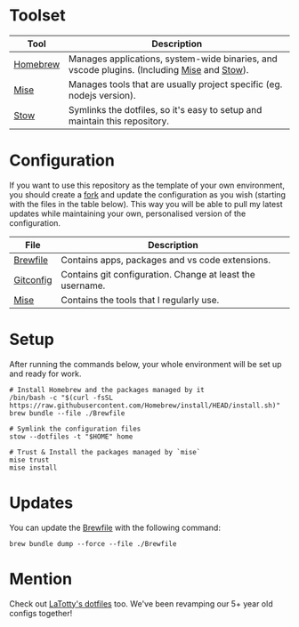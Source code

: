 # Toolset

| Tool         | Description                                                                                        |
| ------------ | -------------------------------------------------------------------------------------------------- |
| [Homebrew][] | Manages applications, system-wide binaries, and vscode plugins. (Including [Mise][] and [Stow][]). |
| [Mise][]     | Manages tools that are usually project specific (eg. nodejs version).                              |
| [Stow][]     | Symlinks the dotfiles, so it's easy to setup and maintain this repository.                         |

# Configuration

If you want to use this repository as the template of your own environment, you
should create a [fork](https://github.com/balintant/dotfiles/fork) and update
the configuration as you wish (starting with the files in the table below). This
way you will be able to pull my latest updates while maintaining your own,
personalised version of the configuration.

| File                                       | Description                                               |
| ------------------------------------------ | --------------------------------------------------------- |
| [Brewfile](./Brewfile)                     | Contains apps, packages and vs code extensions.           |
| [Gitconfig](./home/dot-gitconfig)          | Contains git configuration. Change at least the username. |
| [Mise](./home/dot-config/mise/config.toml) | Contains the tools that I regularly use.                  |

# Setup

After running the commands below, your whole environment will be set up and
ready for work.

```shell
# Install Homebrew and the packages managed by it
/bin/bash -c "$(curl -fsSL https://raw.githubusercontent.com/Homebrew/install/HEAD/install.sh)"
brew bundle --file ./Brewfile

# Symlink the configuration files
stow --dotfiles -t "$HOME" home

# Trust & Install the packages managed by `mise`
mise trust
mise install
```

[Homebrew]: https://brew.sh
[Mise]: https://mise.jdx.dev
[Stow]: https://www.gnu.org/software/stow/

# Updates

You can update the [Brewfile](./Brewfile) with the following command:

```
brew bundle dump --force --file ./Brewfile
```

# Mention

Check out [LaTotty's dotfiles](https://github.com/latotty/dotfiles) too.
We've been revamping our 5+ year old configs together!
